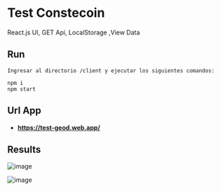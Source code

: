 # Test Constecoin

React.js UI, GET Api, LocalStorage ,View Data

## Run

```
Ingresar al directorio /client y ejecutar los siguientes comandos:

npm i
npm start

```

## Url App

* **https://test-geod.web.app/**


## Results

![image](https://user-images.githubusercontent.com/23192401/147629145-07d46101-b2a9-46cc-a77e-32c1aae41b96.png)


![image](https://user-images.githubusercontent.com/23192401/147629176-56eafd9e-22ef-4132-b265-8177d7fab186.png)

